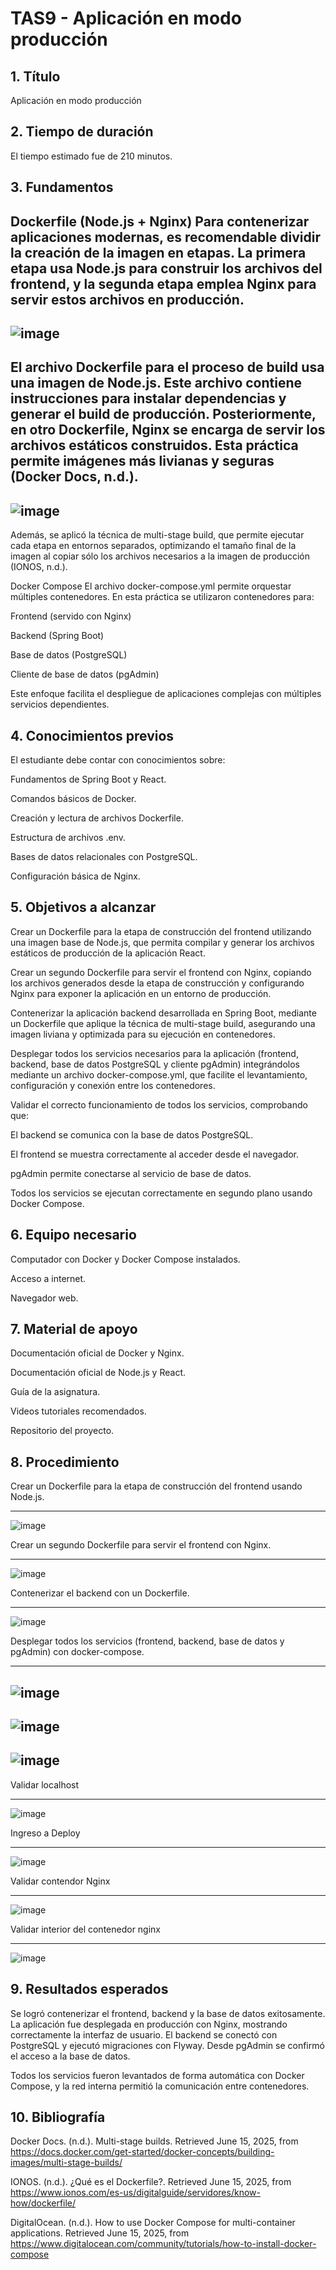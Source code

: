 # TAS9 - Aplicación en modo producción
## 1. Título
Aplicación en modo producción

## 2. Tiempo de duración
El tiempo estimado fue de 210 minutos.

## 3. Fundamentos
Dockerfile (Node.js + Nginx)
Para contenerizar aplicaciones modernas, es recomendable dividir la creación de la imagen en etapas. La primera etapa usa Node.js para construir los archivos del frontend, y la segunda etapa emplea Nginx para servir estos archivos en producción.
----
![image](https://github.com/user-attachments/assets/aef823ea-52c0-4b1a-a284-0a98de6ec8f3)
----
El archivo Dockerfile para el proceso de build usa una imagen de Node.js. Este archivo contiene instrucciones para instalar dependencias y generar el build de producción. Posteriormente, en otro Dockerfile, Nginx se encarga de servir los archivos estáticos construidos. Esta práctica permite imágenes más livianas y seguras (Docker Docs, n.d.).
----
![image](https://github.com/user-attachments/assets/7bce483d-2476-4055-84df-122b10c3ef67)
----
Además, se aplicó la técnica de multi-stage build, que permite ejecutar cada etapa en entornos separados, optimizando el tamaño final de la imagen al copiar sólo los archivos necesarios a la imagen de producción (IONOS, n.d.).

Docker Compose
El archivo docker-compose.yml permite orquestar múltiples contenedores. En esta práctica se utilizaron contenedores para:

Frontend (servido con Nginx)

Backend (Spring Boot)

Base de datos (PostgreSQL)

Cliente de base de datos (pgAdmin)

Este enfoque facilita el despliegue de aplicaciones complejas con múltiples servicios dependientes.

## 4. Conocimientos previos
El estudiante debe contar con conocimientos sobre:

Fundamentos de Spring Boot y React.

Comandos básicos de Docker.

Creación y lectura de archivos Dockerfile.

Estructura de archivos .env.

Bases de datos relacionales con PostgreSQL.

Configuración básica de Nginx.

## 5. Objetivos a alcanzar
Crear un Dockerfile para la etapa de construcción del frontend utilizando una imagen base de Node.js, que permita compilar y generar los archivos estáticos de producción de la aplicación React.

Crear un segundo Dockerfile para servir el frontend con Nginx, copiando los archivos generados desde la etapa de construcción y configurando Nginx para exponer la aplicación en un entorno de producción.

Contenerizar la aplicación backend desarrollada en Spring Boot, mediante un Dockerfile que aplique la técnica de multi-stage build, asegurando una imagen liviana y optimizada para su ejecución en contenedores.

Desplegar todos los servicios necesarios para la aplicación (frontend, backend, base de datos PostgreSQL y cliente pgAdmin) integrándolos mediante un archivo docker-compose.yml, que facilite el levantamiento, configuración y conexión entre los contenedores.

Validar el correcto funcionamiento de todos los servicios, comprobando que:

El backend se comunica con la base de datos PostgreSQL.

El frontend se muestra correctamente al acceder desde el navegador.

pgAdmin permite conectarse al servicio de base de datos.

Todos los servicios se ejecutan correctamente en segundo plano usando Docker Compose.



## 6. Equipo necesario
Computador con Docker y Docker Compose instalados.

Acceso a internet.

Navegador web.

## 7. Material de apoyo
Documentación oficial de Docker y Nginx.

Documentación oficial de Node.js y React.

Guía de la asignatura.

Videos tutoriales recomendados.

Repositorio del proyecto.

## 8. Procedimiento
Crear un Dockerfile para la etapa de construcción del frontend usando Node.js.

---
![image](https://github.com/user-attachments/assets/61b3747d-d50e-468e-b70b-120495f3cbb0)

Crear un segundo Dockerfile para servir el frontend con Nginx.

---
![image](https://github.com/user-attachments/assets/5ae9c2ec-8503-4dba-b578-0b0699969c18)

Contenerizar el backend con un Dockerfile.

---
![image](https://github.com/user-attachments/assets/ba5042da-ea84-4219-99c6-91ccb37a7aef)

Desplegar todos los servicios (frontend, backend, base de datos y pgAdmin) con docker-compose.

---
![image](https://github.com/user-attachments/assets/5ae37d46-9c6b-47c1-8d3d-418d5ac47776)
---
![image](https://github.com/user-attachments/assets/e3038f82-e61c-4ecc-9bc7-f320d8346223)
---
![image](https://github.com/user-attachments/assets/66386e99-5ca1-48d8-945b-998d49ca70a2)
---
Validar localhost 

---
![image](https://github.com/user-attachments/assets/ca9557a4-c7f3-449e-9c51-6075ae01579e)

Ingreso a Deploy

----
![image](https://github.com/user-attachments/assets/ac9a9284-5937-421d-8d08-2f148404b5b3)

Validar contendor Nginx

---
![image](https://github.com/user-attachments/assets/d492a812-6804-42ab-95d8-37328f137b24)

Validar interior del contenedor nginx

---
![image](https://github.com/user-attachments/assets/b6d04a6a-d615-4802-8b06-6848bc018234)


## 9. Resultados esperados
Se logró contenerizar el frontend, backend y la base de datos exitosamente. La aplicación fue desplegada en producción con Nginx, mostrando correctamente la interfaz de usuario. El backend se conectó con PostgreSQL y ejecutó migraciones con Flyway. Desde pgAdmin se confirmó el acceso a la base de datos.

Todos los servicios fueron levantados de forma automática con Docker Compose, y la red interna permitió la comunicación entre contenedores.

## 10. Bibliografía
Docker Docs. (n.d.). Multi-stage builds. Retrieved June 15, 2025, from https://docs.docker.com/get-started/docker-concepts/building-images/multi-stage-builds/

IONOS. (n.d.). ¿Qué es el Dockerfile?. Retrieved June 15, 2025, from https://www.ionos.com/es-us/digitalguide/servidores/know-how/dockerfile/

DigitalOcean. (n.d.). How to use Docker Compose for multi-container applications. Retrieved June 15, 2025, from https://www.digitalocean.com/community/tutorials/how-to-install-docker-compose

